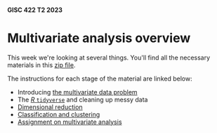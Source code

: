 #### GISC 422 T2 2023
# Multivariate analysis overview
This week we're looking at several things. You'll find all the necessary materials in this [zip file](multivariate-analysis.zip?raw=true).

The instructions for each stage of the material are linked below:
* Introducing [the multivariate data problem](01-multivariate-analysis-the-problem.md)
* The [*R* `tidyverse`](02-the-tidyverse.md) and cleaning up messy data
* [Dimensional reduction](03-dimensional-reduction.md)
* [Classification and clustering](04-classification-and-clustering.md)
* [Assignment on multivariate analysis](05-assignment-multivariate-analysis.md)
